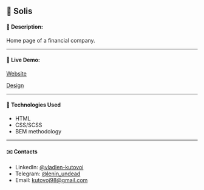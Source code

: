 ## :pushpin: Solis
#### :memo: Description: 
Home page of a financial company.
___

#### :link: Live Demo: 
[Website](https://github.com/vladlen-kutovoi/solis)

[Design](https://vladlen-kutovoi.github.io/solis/)
___

#### :rocket: Technologies Used

* HTML
* CSS/SCSS
* BEM methodology
___

#### :envelope: Contacts
* LinkedIn: [@vladlen-kutovoi](https://www.linkedin.com/in/vladlen-kutovoi/)
* Telegram: [@lenin_undead](https://t.me/lenin_undead)
* Email: [kutovoj98@gmail.com](mailto:kutovoj98@gmail.com)